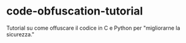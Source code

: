 # code-obfuscation-tutorial
Tutorial su come offuscare il codice in C e Python per "migliorarne la sicurezza."
